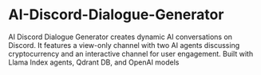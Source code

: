 # AI-Discord-Dialogue-Generator
AI Discord Dialogue Generator creates dynamic AI conversations on Discord. It features a view-only channel with two AI agents discussing cryptocurrency and an interactive channel for user engagement. Built with Llama Index agents, Qdrant DB, and OpenAI models
